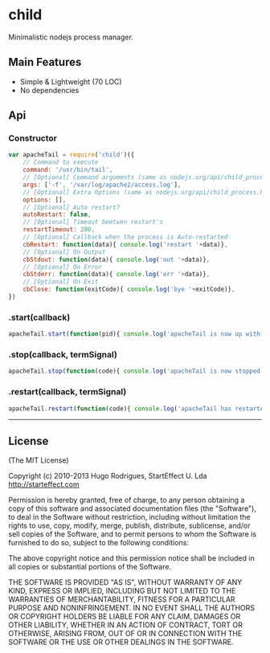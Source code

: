 child
=====

Minimalistic nodejs process manager.


## Main Features
- Simple & Lightweight (70 LOC)
- No dependencies


## Api

### Constructor

```js
var apacheTail = require('child')({
	// Command to execute
	command: '/usr/bin/tail',
	// [Optional] Command arguments (same as nodejs.org/api/child_process.html)
	args: ['-f', '/var/log/apache2/access.log'],
	// [Optional] Extra Options (same as nodejs.org/api/child_process.html)
	options: [],
	// [Optional] Auto restart?
	autoRestart: false,
	// [Optional] Timeout beetwen restart's
	restartTimeout: 200,
	// [Optional] Callback when the process is Auto-restarted
	cbRestart: function(data){ console.log('restart '+data)},
	// [Optional] On Output
	cbStdout: function(data){ console.log('out '+data)},
	// [Optional] On Error
	cbStderr: function(data){ console.log('err '+data)},
	// [Optional] On Exit
	cbClose: function(exitCode){ console.log('bye '+exitCode)},
})
```

### .start(callback)
```js
apacheTail.start(function(pid){ console.log('apacheTail is now up with pid: '+ pid) })
```

### .stop(callback, termSignal)
```js
apacheTail.stop(function(code){ console.log('apacheTail is now stopped') })
```

### .restart(callback, termSignal)
```js
apacheTail.restart(function(code){ console.log('apacheTail has restarted') })
```


---
## License 

(The MIT License)

Copyright (c) 2010-2013 Hugo Rodrigues, StartEffect U. Lda
http://starteffect.com

Permission is hereby granted, free of charge, to any person obtaining a copy
of this software and associated documentation files (the "Software"), to deal
in the Software without restriction, including without limitation the rights
to use, copy, modify, merge, publish, distribute, sublicense, and/or sell
copies of the Software, and to permit persons to whom the Software is
furnished to do so, subject to the following conditions:

The above copyright notice and this permission notice shall be included in
all copies or substantial portions of the Software.

THE SOFTWARE IS PROVIDED "AS IS", WITHOUT WARRANTY OF ANY KIND, EXPRESS OR
IMPLIED, INCLUDING BUT NOT LIMITED TO THE WARRANTIES OF MERCHANTABILITY,
FITNESS FOR A PARTICULAR PURPOSE AND NONINFRINGEMENT. IN NO EVENT SHALL THE
AUTHORS OR COPYRIGHT HOLDERS BE LIABLE FOR ANY CLAIM, DAMAGES OR OTHER
LIABILITY, WHETHER IN AN ACTION OF CONTRACT, TORT OR OTHERWISE, ARISING FROM,
OUT OF OR IN CONNECTION WITH THE SOFTWARE OR THE USE OR OTHER DEALINGS IN
THE SOFTWARE.
